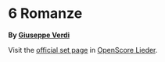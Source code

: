 # 6 Romanze

__By [Giuseppe Verdi](..)__

Visit the [official set page] in [OpenScore Lieder].

[official set page]: https://musescore.com/openscore-lieder-corpus/sets/13776883
[OpenScore Lieder]: https://musescore.com/openscore-lieder-corpus